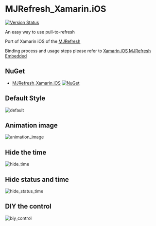 # MJRefresh_Xamarin.iOS

[![Version Status](https://img.shields.io/cocoapods/v/MJRefresh.svg?style=flat)](http://cocoadocs.org/docsets/MJRefresh)

An easy way to use pull-to-refresh

Port of Xamarin iOS of the [MJRefresh](https://github.com/CoderMJLee/MJRefresh)

Binding process and usage steps please refer to [Xamarin.iOS MJRefresh Embedded](https://www.jianshu.com/p/9c9642122afb)

## NuGet
* [MJRefresh_Xamarin.iOS](https://www.nuget.org/packages/Xamarin.iOS.MJRefresh) [![NuGet](https://img.shields.io/nuget/v/Xamarin.iOS.MJRefresh.svg?label=NuGet)](https://www.nuget.org/packages/Xamarin.iOS.MJRefresh)

## Default Style

![default](https://camo.githubusercontent.com/15577b87be4403d9e2ede4d5cd5b9fccbd1d03ae/687474703a2f2f696d61676573302e636e626c6f67732e636f6d2f626c6f67323031352f3439373237392f3230313530362f3134313230343334333438363135312e676966)


## Animation image

![animation_image](https://camo.githubusercontent.com/911191d46157ea3961728b16696aea4440ffeb92/687474703a2f2f696d61676573302e636e626c6f67732e636f6d2f626c6f67323031352f3439373237392f3230313530362f3134313230343430323233383338392e676966)

## Hide the time

![hide_time](https://camo.githubusercontent.com/c32d67233572a1d3a8bd3a5214dde01ab8832db7/687474703a2f2f696d61676573302e636e626c6f67732e636f6d2f626c6f67323031352f3439373237392f3230313530362f3134313230343435363133323934342e676966)

## Hide status and time

![hide_status_time](https://camo.githubusercontent.com/364bc1e09f3b8676d26a73fccdeac4de542c35d3/687474703a2f2f696d61676573302e636e626c6f67732e636f6d2f626c6f67323031352f3439373237392f3230313530362f3134313230343530383633393533392e676966)

## DIY the control

![biy_control](https://camo.githubusercontent.com/f74e3bd56a693484af7d7e6e300f51c3f8519125/687474703a2f2f696d61676573302e636e626c6f67732e636f6d2f626c6f67323031352f3439373237392f3230313530362f3134313230353031393236313135392e676966)
